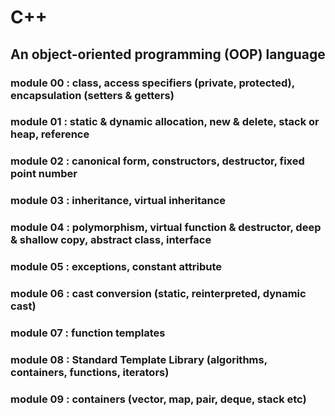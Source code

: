 # C++

## An object-oriented programming (OOP) language

### module 00 : class, access specifiers (private, protected), encapsulation (setters & getters)
### module 01 : static & dynamic allocation, new & delete, stack or heap, reference
### module 02 : canonical form, constructors, destructor, fixed point number
### module 03 : inheritance, virtual inheritance
### module 04 : polymorphism, virtual function & destructor, deep & shallow copy, abstract class, interface
### module 05 : exceptions, constant attribute
### module 06 : cast conversion (static, reinterpreted, dynamic cast)
### module 07 : function templates
### module 08 : Standard Template Library (algorithms, containers, functions, iterators)
### module 09 : containers (vector, map, pair, deque, stack etc)
